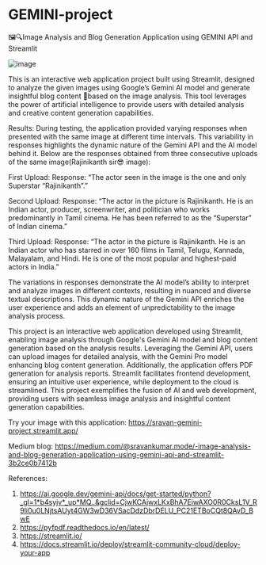 # GEMINI-project
🖼️🔍Image Analysis and Blog Generation Application using GEMINI API and Streamlit

![image](https://github.com/sravankumar-mode/GEMINI-project/assets/66415776/2e355ac6-95b7-4fc8-9003-03a6a36b1d71)

This is an interactive web application project built using Streamlit, designed to analyze the given images using Google’s Gemini AI model and generate insightful blog content 📝based on the image analysis. This tool leverages the power of artificial intelligence to provide users with detailed analysis and creative content generation capabilities.

Results:
During testing, the application provided varying responses when presented with the same image at different time intervals. This variability in responses highlights the dynamic nature of the Gemini API and the AI model behind it. Below are the responses obtained from three consecutive uploads of the same image(Rajinikanth sir😎 image):

First Upload:
Response: “The actor seen in the image is the one and only Superstar “Rajinikanth”.”

Second Upload:
Response: “The actor in the picture is Rajinikanth. He is an Indian actor, producer, screenwriter, and politician who works predominantly in Tamil cinema. He has been referred to as the “Superstar” of Indian cinema.”

Third Upload:
Response: “The actor in the picture is Rajinikanth. He is an Indian actor who has starred in over 160 films in Tamil, Telugu, Kannada, Malayalam, and Hindi. He is one of the most popular and highest-paid actors in India.”

The variations in responses demonstrate the AI model’s ability to interpret and analyze images in different contexts, resulting in nuanced and diverse textual descriptions. This dynamic nature of the Gemini API enriches the user experience and adds an element of unpredictability to the image analysis process.

This project is an interactive web application developed using Streamlit, enabling image analysis through Google's Gemini AI model and blog content generation based on the analysis results. Leveraging the Gemini API, users can upload images for detailed analysis, with the Gemini Pro model enhancing blog content generation. Additionally, the application offers PDF generation for analysis reports. Streamlit facilitates frontend development, ensuring an intuitive user experience, while deployment to the cloud is streamlined. This project exemplifies the fusion of AI and web development, providing users with seamless image analysis and insightful content generation capabilities.

Try your image with this application: https://sravan-gemini-project.streamlit.app/

Medium blog: https://medium.com/@sravankumar.mode/️-image-analysis-and-blog-generation-application-using-gemini-api-and-streamlit-3b2ce0b7412b

References: 
1. https://ai.google.dev/gemini-api/docs/get-started/python?_gl=1*b4syjv*_up*MQ..&gclid=CjwKCAjwxLKxBhA7EiwAXO0R0CksL1V_R9li0u0LNjtsAUyt4GW3wD36VSacDdzDbrDELU_PC21ETBoCQt8QAvD_BwE
2. https://pyfpdf.readthedocs.io/en/latest/
3. https://streamlit.io/
4. https://docs.streamlit.io/deploy/streamlit-community-cloud/deploy-your-app
